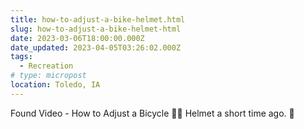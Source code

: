 ```yaml
---
title: how-to-adjust-a-bike-helmet.html
slug: how-to-adjust-a-bike-helmet-html
date: 2023-03-06T18:00:00.000Z
date_updated: 2023-04-05T03:26:02.000Z
tags: 
  - Recreation
# type: micropost
location: Toledo, IA
---
```


Found Video - How to Adjust a Bicycle 🚴🏽 Helmet a short time ago. 🙂
